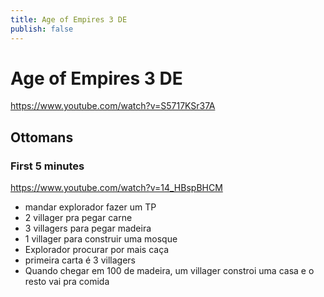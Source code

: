 ```yaml
---
title: Age of Empires 3 DE
publish: false 
---
```


# Age of Empires 3 DE

https://www.youtube.com/watch?v=S5717KSr37A
## Ottomans
### First 5 minutes
https://www.youtube.com/watch?v=14_HBspBHCM
- mandar explorador fazer um TP
- 2 villager pra pegar carne
- 3 villagers para pegar madeira
- 1 villager para construir uma mosque
- Explorador procurar por mais caça
- primeira carta é 3 villagers
- Quando chegar em 100 de madeira, um villager constroi uma casa e o resto vai pra comida